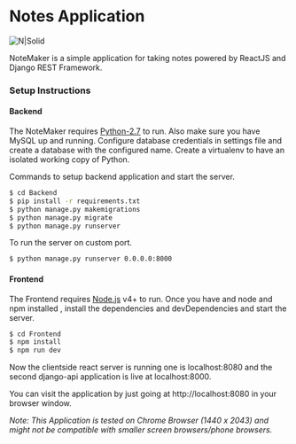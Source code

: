 
# Notes Application
![N|Solid](https://i.imgur.com/F5lvhxX.png)

NoteMaker is a simple application for taking notes powered by ReactJS and Django REST Framework.

### Setup Instructions

#### Backend
The NoteMaker requires [Python-2.7](https://www.python.org/download/releases/2.7/) to run.
Also make sure you have MySQL up and running.
Configure database credentials in settings file and create a database with the configured name.
Create a virtualenv to have an isolated working copy of Python.

Commands to setup backend application and start the server.

```sh
$ cd Backend
$ pip install -r requirements.txt
$ python manage.py makemigrations
$ python manage.py migrate
$ python manage.py runserver
```

To run the server on custom port.

```sh
$ python manage.py runserver 0.0.0.0:8000
```

#### Frontend
The Frontend requires [Node.js](https://nodejs.org/) v4+ to run.
Once you have and node and npm installed , install the dependencies and devDependencies and start the server.

```sh
$ cd Frontend
$ npm install
$ npm run dev
```

Now the clientside react server is running one is localhost:8080 and the second django-api application is live at localhost:8000.

You can visit the application by just going at http://localhost:8080 in your browser window.

*Note: This Application is tested on Chrome Browser (1440 x 2043) and might not be compatible with smaller screen browsers/phone browsers.*

